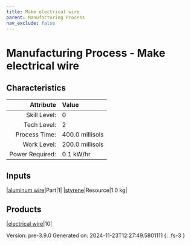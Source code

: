 ```yaml
---
title: Make electrical wire
parent: Manufacturing Process
nav_exclude: false
---
```

# Manufacturing Process - Make electrical wire


## Characteristics

| Attribute      | Value |
|--------:|:------|
|Skill Level:|0|
|Tech Level:|2|
|Process Time:|400.0 millisols|
|Work Level:|200.0 millisols|
|Power Required:|0.1 kW/hr|

## Inputs

|[aluminum wire](../part/aluminum-wire.html)|Part|1|
|[styrene](../resource/styrene.html)|Resource|1.0 kg|

## Products

|[electrical wire](../part/electrical-wire.html)|10|


Version: pre-3.9.0 Generated on: 2024-11-23T12:27:49.5801111
{: .fs-3 }

